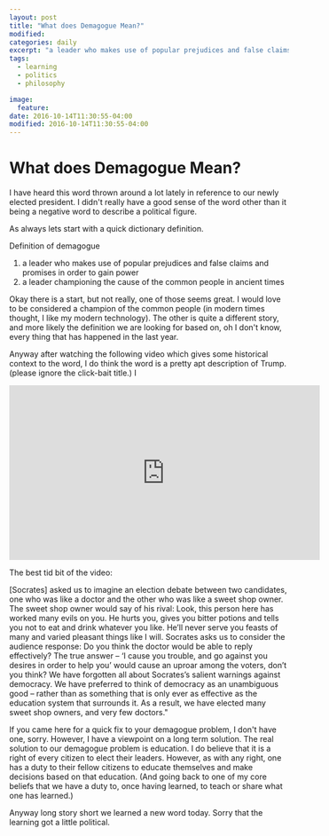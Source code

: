 ```yaml
---
layout: post
title: "What does Demagogue Mean?"
modified:
categories: daily
excerpt: "a leader who makes use of popular prejudices and false claims and promises in order to gain power"
tags:
  - learning
  - politics
  - philosophy

image:
  feature:
date: 2016-10-14T11:30:55-04:00
modified: 2016-10-14T11:30:55-04:00
---
```


# What does Demagogue Mean?

I have heard this word thrown around a lot lately in
 reference to our newly elected president.
  I didn't really have a good sense of the word other than it being a negative word
  to describe a political figure.

As always lets start with a quick dictionary definition.

Definition of demagogue
1) a leader who makes use of popular prejudices and false claims and promises in order to gain power
2) a leader championing the cause of the common people in ancient times

Okay there is a start, but not really, one of those seems great. I would love to be considered a champion of the common people (in modern times thought, I like my modern technology). The other is quite a different story, and more likely the definition we are looking for based on, oh I don't know, every thing that has happened in the last year.

Anyway after watching the following video which gives some historical context to the word, I do think the word is a pretty apt description of Trump. (please ignore the click-bait title.)  I

 <iframe width="560" height="315" src="https://www.youtube.com/embed/fLJBzhcSWTk" frameborder="0" allowfullscreen></iframe>

 The best tid bit of the video:

[Socrates] asked us to imagine an
election debate between two candidates, one who was like a doctor and the other who was
like a sweet shop owner. The sweet shop owner would say of his rival: Look, this person
here has worked many evils on you. He hurts you, gives you bitter potions and tells you
not to eat and drink whatever you like. He’ll never serve you feasts of many and varied
pleasant things like I will. Socrates asks us to consider the audience response: Do you
think the doctor would be able to reply effectively? The true answer – ‘I cause you trouble,
and go against you desires in order to help you’ would cause an uproar among the voters,
don’t you think? We have forgotten all about Socrates’s salient warnings against democracy.
We have preferred to think of democracy as an unambiguous good – rather than as something
that is only ever as effective as the education system that surrounds it. As a result, we
have elected many sweet shop owners, and very few doctors."

If you came here for a quick fix to your demagogue problem, I don't have one, sorry. However, I have a viewpoint on a long term solution.
The real solution to our demagogue problem is education. I do believe that it is a right of every citizen to elect their leaders. However, as with
any right, one has a duty to their fellow citizens to educate themselves and make decisions based on that education. (And going back to one of my core beliefs that we have a duty to, once having learned, to teach or share what one has learned.)

Anyway long story short we learned a new word today. Sorry that the learning got a little political.
